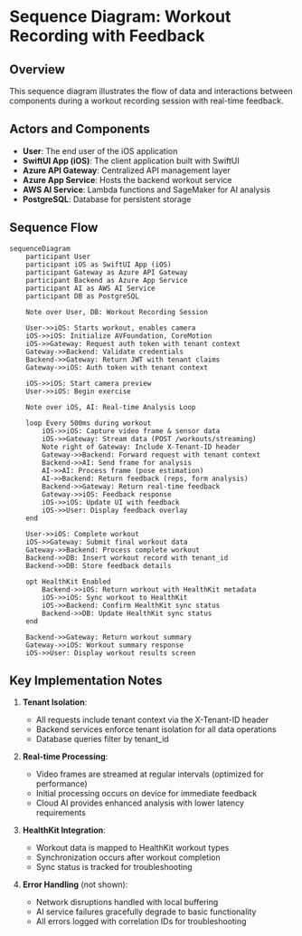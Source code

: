 # Sequence Diagram: Workout Recording with Feedback

## Overview
This sequence diagram illustrates the flow of data and interactions between components during a workout recording session with real-time feedback.

## Actors and Components
- **User**: The end user of the iOS application
- **SwiftUI App (iOS)**: The client application built with SwiftUI
- **Azure API Gateway**: Centralized API management layer
- **Azure App Service**: Hosts the backend workout service
- **AWS AI Service**: Lambda functions and SageMaker for AI analysis
- **PostgreSQL**: Database for persistent storage

## Sequence Flow

```mermaid
sequenceDiagram
    participant User
    participant iOS as SwiftUI App (iOS)
    participant Gateway as Azure API Gateway
    participant Backend as Azure App Service
    participant AI as AWS AI Service
    participant DB as PostgreSQL

    Note over User, DB: Workout Recording Session
    
    User->>iOS: Starts workout, enables camera
    iOS->>iOS: Initialize AVFoundation, CoreMotion
    iOS->>Gateway: Request auth token with tenant context
    Gateway->>Backend: Validate credentials
    Backend->>Gateway: Return JWT with tenant claims
    Gateway->>iOS: Auth token with tenant context
    
    iOS->>iOS: Start camera preview
    User->>iOS: Begin exercise
    
    Note over iOS, AI: Real-time Analysis Loop
    
    loop Every 500ms during workout
        iOS->>iOS: Capture video frame & sensor data
        iOS->>Gateway: Stream data (POST /workouts/streaming)
        Note right of Gateway: Include X-Tenant-ID header
        Gateway->>Backend: Forward request with tenant context
        Backend->>AI: Send frame for analysis
        AI->>AI: Process frame (pose estimation)
        AI->>Backend: Return feedback (reps, form analysis)
        Backend->>Gateway: Return real-time feedback
        Gateway->>iOS: Feedback response
        iOS->>iOS: Update UI with feedback
        iOS->>User: Display feedback overlay
    end
    
    User->>iOS: Complete workout
    iOS->>Gateway: Submit final workout data
    Gateway->>Backend: Process complete workout
    Backend->>DB: Insert workout record with tenant_id
    Backend->>DB: Store feedback details
    
    opt HealthKit Enabled
        Backend->>iOS: Return workout with HealthKit metadata
        iOS->>iOS: Sync workout to HealthKit
        iOS->>Backend: Confirm HealthKit sync status
        Backend->>DB: Update HealthKit sync status
    end
    
    Backend->>Gateway: Return workout summary
    Gateway->>iOS: Workout summary response
    iOS->>User: Display workout results screen
```

## Key Implementation Notes

1. **Tenant Isolation**:
   - All requests include tenant context via the X-Tenant-ID header
   - Backend services enforce tenant isolation for all data operations
   - Database queries filter by tenant_id

2. **Real-time Processing**:
   - Video frames are streamed at regular intervals (optimized for performance)
   - Initial processing occurs on device for immediate feedback
   - Cloud AI provides enhanced analysis with lower latency requirements

3. **HealthKit Integration**:
   - Workout data is mapped to HealthKit workout types
   - Synchronization occurs after workout completion
   - Sync status is tracked for troubleshooting

4. **Error Handling** (not shown):
   - Network disruptions handled with local buffering
   - AI service failures gracefully degrade to basic functionality
   - All errors logged with correlation IDs for troubleshooting
